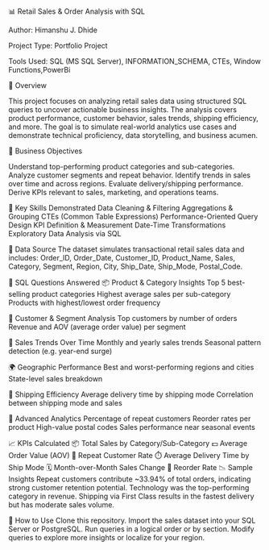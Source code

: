 📊 Retail Sales & Order Analysis with SQL

Author: Himanshu J. Dhide

Project Type: Portfolio Project

Tools Used: SQL (MS SQL Server), INFORMATION_SCHEMA, CTEs, Window Functions,PowerBi

📄 Overview

This project focuses on analyzing retail sales data using structured SQL queries to uncover actionable business insights. The analysis covers product performance, customer behavior, sales trends, shipping efficiency, and more. The goal is to simulate real-world analytics use cases and demonstrate technical proficiency, data storytelling, and business acumen.

🧠 Business Objectives

Understand top-performing product categories and sub-categories.
Analyze customer segments and repeat behavior.
Identify trends in sales over time and across regions.
Evaluate delivery/shipping performance.
Derive KPIs relevant to sales, marketing, and operations teams.

🔧 Key Skills Demonstrated
Data Cleaning & Filtering
Aggregations & Grouping
CTEs (Common Table Expressions)
Performance-Oriented Query Design
KPI Definition & Measurement
Date-Time Transformations
Exploratory Data Analysis via SQL

📌 Data Source
The dataset simulates transactional retail sales data and includes:
Order_ID, Order_Date, Customer_ID, Product_Name, Sales, Category, Segment, Region, City, Ship_Date, Ship_Mode, Postal_Code.

🧾 SQL Questions Answered
📦 Product & Category Insights
Top 5 best-selling product categories
Highest average sales per sub-category
Products with highest/lowest order frequency

👤 Customer & Segment Analysis
Top customers by number of orders
Revenue and AOV (average order value) per segment

📅 Sales Trends Over Time
Monthly and yearly sales trends
Seasonal pattern detection (e.g. year-end surge)

🌍 Geographic Performance
Best and worst-performing regions and cities
State-level sales breakdown

🚚 Shipping Efficiency
Average delivery time by shipping mode
Correlation between shipping mode and sales

🔁 Advanced Analytics
Percentage of repeat customers
Reorder rates per product
High-value postal codes
Sales performance near seasonal events

📈 KPIs Calculated
📦 Total Sales by Category/Sub-Category
💵 Average Order Value (AOV)
🔁 Repeat Customer Rate
⏱️ Average Delivery Time by Ship Mode
🗓️ Month-over-Month Sales Change
🛒 Reorder Rate
📉 Sample Insights
Repeat customers contribute ~33.94% of total orders, indicating strong customer retention potential.
Technology was the top-performing category in revenue.
Shipping via First Class results in the fastest delivery but has moderate sales volume.

🚀 How to Use
Clone this repository.
Import the sales dataset into your SQL Server or PostgreSQL.
Run queries in a logical order or by section.
Modify queries to explore more insights or localize for your region.


